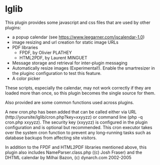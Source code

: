 lglib
=====

This plugin provides some javascript and css files that are used by other
plugins:

- a popup calendar (see https://www.leegarner.com/jscalendar-1.0)
- image resizing and url creation for static image URLs
- PDF libraries
  * FPDF, by Olivier PLATHEY
  * HTML2PDF, by Laurent MINGUET
- Message storage and retrieval for inter-plugin messaging
- Automatically resize images (Experimental!). Enable the smartresizer
in the pluginc configuration to test this feature.
- A color picker

These scripts, especially the calendar, may not work correctly if they are
loaded more than once, so this plugin becomes the single source for them.

Also provided are some common functions used across plugins.

A new cron.php has been added that can be called either via URL
(http://yoursite/lglib/cron.php?key=xxyyzz) or command line
(php -q cron.php xxyyzz). The security key (xxyyzz) is configured in the
plugin configuration and is optional but recommended. This cron executor
takes over the system cron function to prevent any long-running tasks such
as database backups from affecting site visitors.

In addition to the FPDF and HTML2PDF libraries mentioned above, this
plugin also includes NameParser.class.php ((c) Josh Fraser) and the DHTML
calendar by Milhai Bazon, (c) dynarch.com 2002-2005
